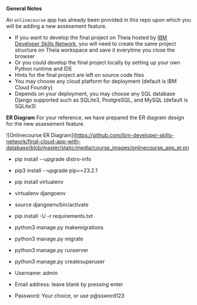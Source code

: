 
**General Notes**

An `onlinecourse` app has already been provided in this repo upon which you will be adding a new assesement feature.

- If you want to develop the final project on Theia hosted by [IBM Developer Skills Network](https://labs.cognitiveclass.ai/), you will need to create the same project structure on Theia workspace and save it everytime you close the browser
- Or you could develop the final project locally by setting up your own Python runtime and IDE
- Hints for the final project are left on source code files
- You may choose any cloud platform for deployment (default is IBM Cloud Foundry)
- Depends on your deployment, you may choose any SQL database Django supported such as SQLite3, PostgreSQL, and MySQL (default is SQLite3)

**ER Diagram**
For your reference, we have prepared the ER diagram design for the new assesement feature.

![Onlinecourse ER Diagram](https://github.com/ibm-developer-skills-network/final-cloud-app-with-database/blob/master/static/media/course_images/onlinecourse_app_er.pn

- pip install --upgrade distro-info
- pip3 install --upgrade pip==23.2.1
- pip install virtualenv
- virtualenv djangoenv
- source djangoenv/bin/activate
- pip install -U -r requirements.txt
- python3 manage.py makemigrations
- python3 manage.py migrate
- python3 manage.py runserver

- python3 manage.py createsuperuser
- Username: admin
- Email address: leave blank by pressing enter
- Password: Your choice, or use p@ssword123